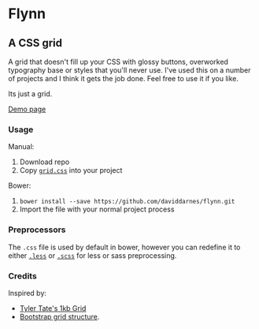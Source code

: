 Flynn
=====

## A CSS grid

A grid that doesn't fill up your CSS with glossy buttons, overworked typography base or styles that you'll never use. I've used this on a number of projects and I think it gets the job done. Feel free to use it if you like.

Its just a grid.

[Demo page](http://daviddarnes.github.io/flynn)

### Usage

Manual:

1. Download repo
2. Copy [```grid.css```](https://github.com/daviddarnes/flynn/blob/master/grid/grid.css) into your project

Bower:

1. ```bower install --save https://github.com/daviddarnes/flynn.git```
2. Import the file with your normal project process

### Preprocessors

The ```.css``` file is used by default in bower, however you can redefine it to either [```.less```](https://github.com/daviddarnes/flynn/blob/master/grid/grid.less) or [```.scss```](https://github.com/daviddarnes/flynn/blob/master/grid/grid.scss) for less or sass preprocessing.

### Credits
Inspired by:
* [Tyler Tate's 1kb Grid](http://www.usabilitypost.com/2009/05/29/the-1kb-css-grid-part-1/)
* [Bootstrap grid structure](http://getbootstrap.com/).
